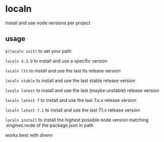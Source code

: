 # localn
install and use node versions per project

## usage

`$(localn init)` 
to set your path

`localn 4.3.0` 
to install and use a specific version

`localn lts` 
to install and use the last lts release version

`localn stable` 
to install and use the last stable release version

`localn latest` 
to install and use the last (maybe unstable) release version

`localn latest 7` 
to install and use the last 7.x.x release version

`localn latest 7.1` 
to install and use the last 7.1.x release version

`localn install`
to install the highest possible node version matching .engines.node of the package.json in path 

works best with direnv


